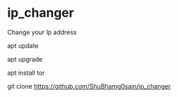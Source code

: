 # ip_changer
Change your Ip address

apt update

apt upgrade

apt install tor

git clone https://github.com/ShuBhamg0sain/ip_changer

